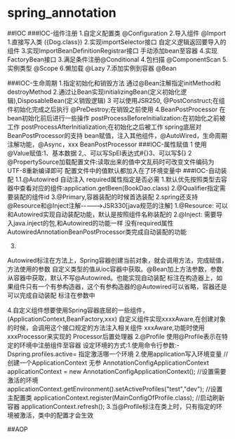 # spring_annotation
##IOC
###IOC-组件注册
1.自定义配置类 @Configuration
2.导入组件 @Import 
    1.直接写入类 ({Dog.class})
    2.实现importSelector接口 自定义逻辑返回要导入的组件
    3.实现ImportBeanDefinitionRegistrar接口 手动添加bean至容器
    4.实现FactoryBean接口
3.满足条件注册@Conditional
4.包扫描 @ComponentScan
5.实例类型 @Scope 
6.懒加载 @Lazy
7.添加实例到容器 @Bean

###IOC-生命周期
  1.指定初始化和销毁方法     通过@Bean注解指定initMethod和destroyMethod
  2.通过让Bean实现initializingBean(定义初始化逻辑),DisposableBean(定义销毁逻辑)
  3 可以使用JSR250,
       @PostConstruct;在组件初始化完成之后执行
       @PreDestroy;在销毁之前使用
  4.BeanPostProcessor 在bean初始化前后进行一些操作
       postProcessBeforeInitialization:在初始化之前被工作
       postProcessAfterInitialization;在初始化之后被工作
          spring底层对BeanPostProcessor的支持
               bean赋值，注入其他组件，@AutoWired，生命周期注解功能，@Async，xxx BeanPostProcessor
###IOC-属性赋值
1 使用@Value赋值:1、基本数据 2,、可以写SpEl表达式#{}3、可以写${}
2 @PropertySource加载配置文件:读取出来的值中文乱码时可改变文件编码为UTF-8重新编译即可
配置文件中的值默认都加入在了环境变量中
###IOC-自动装配
1.1.@Autowired 自动注入 required属性指定是否必需
            1.默认优先按照类型去容器中查看对应的组件:application.getBeen(BookDao.class)
            2.@Qualifier指定需要装配的组件id
            3.@Primary,容器装配的时候首选装配
  2.spring还支持@Resource和@Inject注解----->JSR330[java规范的注解]
            1.@Resource:
                    可以和Autowired实现自动装配功能，默认是按照组件名称装配的
            2.@Inject:
                    需要导入java.inject的包,和Autowired的功能一样 没有required属性
   AutowiredAnnotationBeanPostProcessor类完成自动装配的功能    
     
   3.
   Autowired标注在方法上，Spring容器创建当前对象，就会调用方法，完成赋值，方法使用的参数
   自定义类型的值从ioc容器中获取。@Bean加上方法参数，参数从容器中获取，默认不写@Autowired。也能实现自动装配
            标注在构造器上，如果组件只有一个有参构造器，这个有参构造器的@Autowired可以省略，容器还是可以完成自动装配
            标注在参数中
            
   4.自定义组件想要使用Spring容器底层的一些组件，(ApplicationContext,BeanFactory,xxx)
        自定义组件实现xxxxAware,在创建对象的时候，会调用这个接口规定的方法注入相关组件
        xxxAware,功能时使用xxxProcessor来实现的 Processor后置处理器
2.@Profile 使用@Profile表示在特定的环境中注册组件至容器
        设定环境的方式:1.使用命令行参数:-Dspring.profiles.active= 指定激活哪一个环境
                        2.使用application写入环境变量
                          //创建一个ApplicationContext 无参
                              AnnotationConfigApplicationContext applicationContext = new AnnotationConfigApplicationContext();
                              //设置需要激活的环境
                              applicationContext.getEnvironment().setActiveProfiles("test","dev");
                              //设置主配置类
                              applicationContext.register(MainConfigOfProfile.class);
                              //启动刷新容器
                              applicationContext.refresh();
                        3.当@Profile标注在类上时，只有指定的环境被激活，类中的配置才会生效
                        
##AOP
